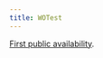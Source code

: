 ```yaml
---
title: WOTest
---
```


[First public availability](http://www.wincent.com/a/news/archives/2006/09/wotest_r102_ava.php).
